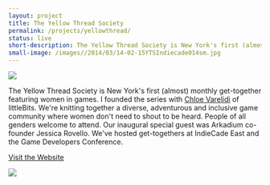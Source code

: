 ```yaml
---
layout: project
title: The Yellow Thread Society
permalink: /projects/yellowthread/
status: live
short-description: The Yellow Thread Society is New York's first (almost) monthly get-together featuring women in games.
small-image: /images//2014/03/14-02-15YTSIndiecade014sm.jpg
---
```


<img src="{{ site.baseurl }}/images//2014/03/YTSlogoNarrow.png" />


The Yellow Thread Society is New York's first (almost) monthly get-together featuring women in games. I founded the series with <a href="http://varelidi.com/" target="_blank">Chloe Varelidi</a> of littleBits. We're knitting together a diverse, adventurous and inclusive game community where women don't need to shout to be heard. People of all genders welcome to attend. Our inaugural special guest was Arkadium co-founder Jessica Rovello. We've hosted get-togethers at IndieCade East and the Game Developers Conference.


<a href="http://yellowthreadsociety.org/" target="_blank" class="button small info">Visit the Website</a> 

<img src="{{ site.baseurl }}/images//2014/03/14-02-15YTSIndiecade014sm.jpg" />
